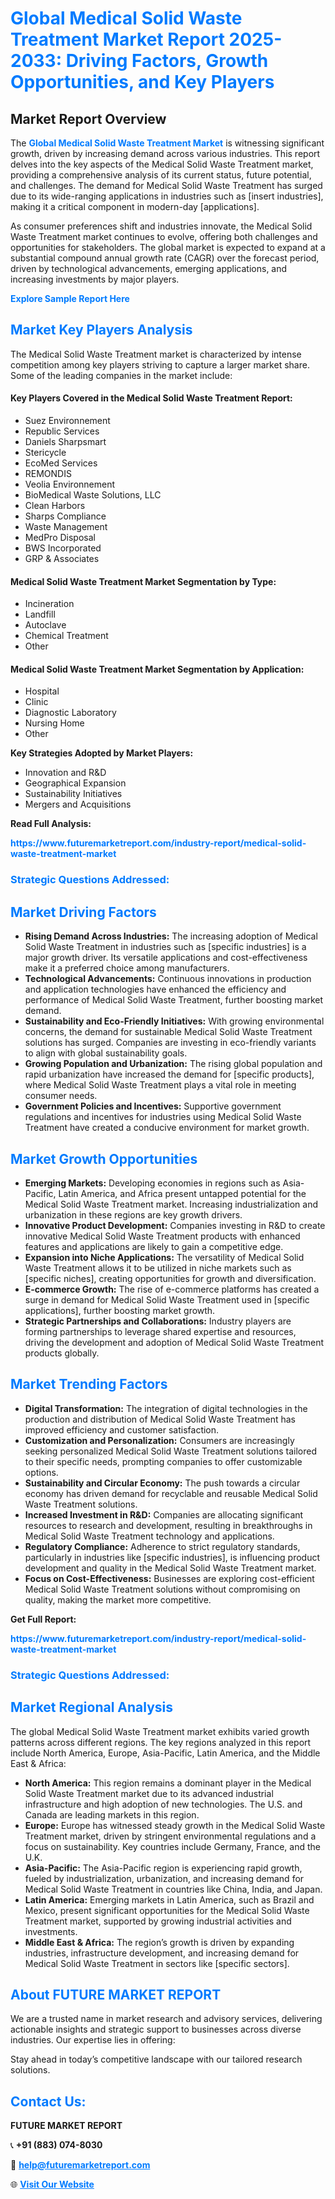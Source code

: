 <h1 style="color: #007BFF;">Global Medical Solid Waste Treatment Market Report 2025-2033: Driving Factors, Growth Opportunities, and Key Players</h1>

<section id="overview">
<h2>Market Report Overview</h2>
<p>The <a href="https://www.futuremarketreport.com/industry-report/medical-solid-waste-treatment-market" style="color: #007BFF; text-decoration: none;"><strong>Global Medical Solid Waste Treatment Market</strong></a> is witnessing significant growth, driven by increasing demand across various industries. This report delves into the key aspects of the Medical Solid Waste Treatment market, providing a comprehensive analysis of its current status, future potential, and challenges. The demand for Medical Solid Waste Treatment has surged due to its wide-ranging applications in industries such as [insert industries], making it a critical component in modern-day [applications].</p>
<p>As consumer preferences shift and industries innovate, the Medical Solid Waste Treatment market continues to evolve, offering both challenges and opportunities for stakeholders. The global market is expected to expand at a substantial compound annual growth rate (CAGR) over the forecast period, driven by technological advancements, emerging applications, and increasing investments by major players.</p>
</section>

<section id="overview">
<p><a href="https://www.futuremarketreport.com/request-sample/reportId=78109" style="color: #007BFF; text-decoration: none;"><strong>Explore Sample Report Here</strong></a></p>
</section>

<section id="key-players">
<h2 style="color: #007BFF;">Market Key Players Analysis</h2>
<p>The Medical Solid Waste Treatment market is characterized by intense competition among key players striving to capture a larger market share. Some of the leading companies in the market include:</p>
<h4>Key Players Covered in the Medical Solid Waste Treatment Report:</h4>
<ul><li>Suez Environnement</li><li>Republic Services</li><li>Daniels Sharpsmart</li><li>Stericycle</li><li>EcoMed Services</li><li>REMONDIS</li><li>Veolia Environnement</li><li>BioMedical Waste Solutions, LLC</li><li>Clean Harbors</li><li>Sharps Compliance</li><li>Waste Management</li><li>MedPro Disposal</li><li>BWS Incorporated</li><li>GRP &amp; Associates</li></ul>
<h4>Medical Solid Waste Treatment Market Segmentation by Type:</h4>
<ul><li>Incineration</li><li>Landfill</li><li>Autoclave</li><li>Chemical Treatment</li><li>Other</li></ul>

<h4>Medical Solid Waste Treatment Market Segmentation by Application:</h4>
<ul><li>Hospital</li><li>Clinic</li><li>Diagnostic Laboratory</li><li>Nursing Home</li><li>Other</li></ul>
<p><strong>Key Strategies Adopted by Market Players:</strong></p>
<ul>
<li>Innovation and R&D</li>
<li>Geographical Expansion</li>
<li>Sustainability Initiatives</li>
<li>Mergers and Acquisitions</li>
</ul>
</section>

<section>
<p><strong>Read Full Analysis: </strong></p><a href="https://www.futuremarketreport.com/industry-report/medical-solid-waste-treatment-market" style="color: #007BFF; text-decoration: none;"><strong>https://www.futuremarketreport.com/industry-report/medical-solid-waste-treatment-market</strong></a>
<h3 style="color: #007BFF;">Strategic Questions Addressed:</h3>
</section>

<section id="driving-factors">
<h2 style="color: #007BFF;">Market Driving Factors</h2>
<ul>
<li><strong>Rising Demand Across Industries:</strong> The increasing adoption of Medical Solid Waste Treatment in industries such as [specific industries] is a major growth driver. Its versatile applications and cost-effectiveness make it a preferred choice among manufacturers.</li>
<li><strong>Technological Advancements:</strong> Continuous innovations in production and application technologies have enhanced the efficiency and performance of Medical Solid Waste Treatment, further boosting market demand.</li>
<li><strong>Sustainability and Eco-Friendly Initiatives:</strong> With growing environmental concerns, the demand for sustainable Medical Solid Waste Treatment solutions has surged. Companies are investing in eco-friendly variants to align with global sustainability goals.</li>
<li><strong>Growing Population and Urbanization:</strong> The rising global population and rapid urbanization have increased the demand for [specific products], where Medical Solid Waste Treatment plays a vital role in meeting consumer needs.</li>
<li><strong>Government Policies and Incentives:</strong> Supportive government regulations and incentives for industries using Medical Solid Waste Treatment have created a conducive environment for market growth.</li>
</ul>
</section>

<section id="growth-opportunities">
<h2 style="color: #007BFF;">Market Growth Opportunities</h2>
<ul>
<li><strong>Emerging Markets:</strong> Developing economies in regions such as Asia-Pacific, Latin America, and Africa present untapped potential for the Medical Solid Waste Treatment market. Increasing industrialization and urbanization in these regions are key growth drivers.</li>
<li><strong>Innovative Product Development:</strong> Companies investing in R&D to create innovative Medical Solid Waste Treatment products with enhanced features and applications are likely to gain a competitive edge.</li>
<li><strong>Expansion into Niche Applications:</strong> The versatility of Medical Solid Waste Treatment allows it to be utilized in niche markets such as [specific niches], creating opportunities for growth and diversification.</li>
<li><strong>E-commerce Growth:</strong> The rise of e-commerce platforms has created a surge in demand for Medical Solid Waste Treatment used in [specific applications], further boosting market growth.</li>
<li><strong>Strategic Partnerships and Collaborations:</strong> Industry players are forming partnerships to leverage shared expertise and resources, driving the development and adoption of Medical Solid Waste Treatment products globally.</li>
</ul>
</section>

<section id="trending-factors">
<h2 style="color: #007BFF;">Market Trending Factors</h2>
<ul>
<li><strong>Digital Transformation:</strong> The integration of digital technologies in the production and distribution of Medical Solid Waste Treatment has improved efficiency and customer satisfaction.</li>
<li><strong>Customization and Personalization:</strong> Consumers are increasingly seeking personalized Medical Solid Waste Treatment solutions tailored to their specific needs, prompting companies to offer customizable options.</li>
<li><strong>Sustainability and Circular Economy:</strong> The push towards a circular economy has driven demand for recyclable and reusable Medical Solid Waste Treatment solutions.</li>
<li><strong>Increased Investment in R&D:</strong> Companies are allocating significant resources to research and development, resulting in breakthroughs in Medical Solid Waste Treatment technology and applications.</li>
<li><strong>Regulatory Compliance:</strong> Adherence to strict regulatory standards, particularly in industries like [specific industries], is influencing product development and quality in the Medical Solid Waste Treatment market.</li>
<li><strong>Focus on Cost-Effectiveness:</strong> Businesses are exploring cost-efficient Medical Solid Waste Treatment solutions without compromising on quality, making the market more competitive.</li>
</ul>
</section>

<section>
<p><strong>Get Full Report: </strong></p><a href="https://www.futuremarketreport.com/industry-report/medical-solid-waste-treatment-market" style="color: #007BFF; text-decoration: none;"><strong>https://www.futuremarketreport.com/industry-report/medical-solid-waste-treatment-market</strong></a>
<h3 style="color: #007BFF;">Strategic Questions Addressed:</h3>
</section>


<section id="regional-analysis">
<h2 style="color: #007BFF;">Market Regional Analysis</h2>
<p>The global Medical Solid Waste Treatment market exhibits varied growth patterns across different regions. The key regions analyzed in this report include North America, Europe, Asia-Pacific, Latin America, and the Middle East & Africa:</p>
<ul>
<li><strong>North America:</strong> This region remains a dominant player in the Medical Solid Waste Treatment market due to its advanced industrial infrastructure and high adoption of new technologies. The U.S. and Canada are leading markets in this region.</li>
<li><strong>Europe:</strong> Europe has witnessed steady growth in the Medical Solid Waste Treatment market, driven by stringent environmental regulations and a focus on sustainability. Key countries include Germany, France, and the U.K.</li>
<li><strong>Asia-Pacific:</strong> The Asia-Pacific region is experiencing rapid growth, fueled by industrialization, urbanization, and increasing demand for Medical Solid Waste Treatment in countries like China, India, and Japan.</li>
<li><strong>Latin America:</strong> Emerging markets in Latin America, such as Brazil and Mexico, present significant opportunities for the Medical Solid Waste Treatment market, supported by growing industrial activities and investments.</li>
<li><strong>Middle East & Africa:</strong> The region’s growth is driven by expanding industries, infrastructure development, and increasing demand for Medical Solid Waste Treatment in sectors like [specific sectors].</li>
</ul>
</section>

<footer>
<h2 style="color: #007BFF;">About FUTURE MARKET REPORT</h2>
<p>We are a trusted name in market research and advisory services, delivering actionable insights and strategic support to businesses across diverse industries. Our expertise lies in offering:</p>

<p>Stay ahead in today’s competitive landscape with our tailored research solutions.</p>

<h2 style="color: #007BFF;">Contact Us:</h2>
<p><strong>FUTURE MARKET REPORT</strong></p>
<p>📞 <strong>+91 (883) 074-8030</strong></p>
<p>📧 <strong><a href="mailto:help@futuremarketreport.com" style="color: #007BFF;">help@futuremarketreport.com</a></strong></p>
<p>🌐 <strong><a href="https://www.futuremarketreport.com/" style="color: #007BFF;">Visit Our Website</a></strong></p>
</footer>